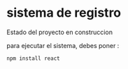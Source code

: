 <h1> sistema de registro</h1>

Estado del proyecto en construccion

para ejecutar el sistema, debes poner :

```npm install react```
